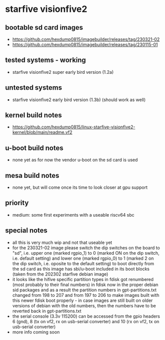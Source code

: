 # starfive visionfive2

## bootable sd card images

- https://github.com/hexdump0815/imagebuilder/releases/tag/230321-02
- https://github.com/hexdump0815/imagebuilder/releases/tag/230115-01

## tested systems - working

- starfive visionfive2 super early bird version (1.2a)

## untested systems

- starfive visionfive2 early bird version (1.3b) (should work as well)

## kernel build notes

- https://github.com/hexdump0815/linux-starfive-visionfive2-kernel/blob/main/readme.vf2

## u-boot build notes

- none yet as for now the vendor u-boot on the sd card is used

## mesa build notes

- none yet, but will come once its time to look closer at gpu support

## priority

- medium: some first experiments with a useable riscv64 sbc

## special notes

- all this is very much wip and not that useable yet
- for the 230321-02 image please switch the dip switches on the board to "sd", i.e. upper one (marked rgpio_1) to 0 (marked ON on the dip switch, i.e. default setting) and lower one (marked rgpio_0) to 1 (marked 2 on the dip switch, i.e. oposite to the default setting) to boot directly from the sd card as this image has sbi/u-boot included in its boot blocks (taken from the 202302 starfive debian image)
- it looks like the hifive specific partition types in fdisk got renumbered (most probably to their final numbers) in fdisk now in the proper debian sid packages and as a result the partition numbers in gpt-partitions.txt changed from 198 to 207 and from 197 to 206 to make images built with this newer fdisk boot properly - in case images are still built on older versions of debian with the old numbers, then the numbers have to be reverted back in gpt-partitions.txt
- the serial console (3.3v 115200) can be accessed from the gpio headers 6 (gnd), 8 (tx on vf2, rx on usb-serial converter) and 10 (rx on vf2, tx on usb-serial converter)
- more info coming soon
